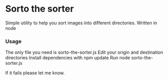 # Sorto the sorter
Simple utility to help you sort images into different directories. Written in node

### Usage
The only file you need is sorto-the-sorter.js
Edit your origin and destination directories
Install dependencies with npm update
Run node sorto-the-sorter.js

If it fails please let me know.